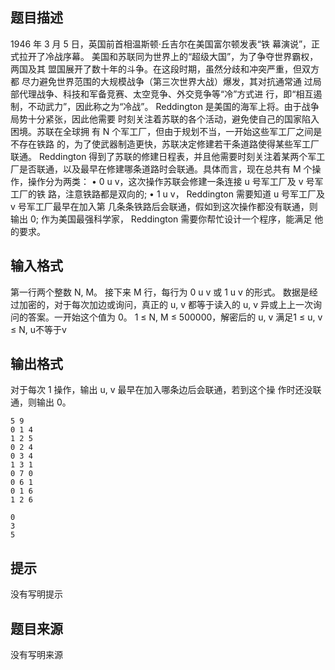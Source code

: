 


## 题目描述
1946 年 3 月 5 日，英国前首相温斯顿·丘吉尔在美国富尔顿发表“铁
幕演说”，正式拉开了冷战序幕。
美国和苏联同为世界上的“超级大国”，为了争夺世界霸权，两国及其
盟国展开了数十年的斗争。在这段时期，虽然分歧和冲突严重，但双方都
尽力避免世界范围的大规模战争（第三次世界大战）爆发，其对抗通常通
过局部代理战争、科技和军备竞赛、太空竞争、外交竞争等“冷”方式进
行，即“相互遏制，不动武力”，因此称之为“冷战”。
Reddington 是美国的海军上将。由于战争局势十分紧张，因此他需要
时刻关注着苏联的各个活动，避免使自己的国家陷入困境。苏联在全球拥
有 N 个军工厂，但由于规划不当，一开始这些军工厂之间是不存在铁路
的，为了使武器制造更快，苏联决定修建若干条道路使得某些军工厂联通。
Reddington 得到了苏联的修建日程表，并且他需要时刻关注着某两个军工
厂是否联通，以及最早在修建哪条道路时会联通。具体而言，现在总共有
M 个操作，操作分为两类：
• 0 u v，这次操作苏联会修建一条连接 u 号军工厂及 v 号军工厂的铁
路，注意铁路都是双向的;
• 1 u v， Reddington 需要知道 u 号军工厂及 v 号军工厂最早在加入第
几条条铁路后会联通，假如到这次操作都没有联通，则输出 0;
作为美国最强科学家， Reddington 需要你帮忙设计一个程序，能满足
他的要求。
## 输入格式
第一行两个整数 N, M。
接下来 M 行，每行为 0 u v 或 1 u v 的形式。
数据是经过加密的，对于每次加边或询问，真正的 u, v 都等于读入的
u, v 异或上上一次询问的答案。一开始这个值为 0。
1 ≤ N, M ≤ 500000，解密后的 u, v 满足1 ≤ u, v ≤ N, u不等于v
## 输出格式
对于每次 1 操作，输出 u, v 最早在加入哪条边后会联通，若到这个操
作时还没联通，则输出 0。

```input1
5 9
0 1 4
1 2 5
0 2 4
0 3 4
1 3 1
0 7 0
0 6 1
0 1 6
1 2 6

```
```output1
0
3
5
```

## 提示
没有写明提示
## 题目来源
没有写明来源



